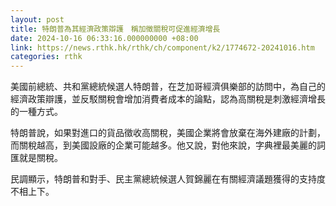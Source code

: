 ```yaml
---
layout: post
title: 特朗普為其經濟政策辯護　稱加徵關稅可促進經濟增長
date: 2024-10-16 06:33:16.000000000 +08:00
link: https://news.rthk.hk/rthk/ch/component/k2/1774672-20241016.htm
categories: rthk
---
```


美國前總統、共和黨總統候選人特朗普，在芝加哥經濟俱樂部的訪問中，為自己的經濟政策辯護，並反駁關稅會增加消費者成本的論點，認為高關稅是刺激經濟增長的一種方式。

特朗普說，如果對進口的貨品徵收高關稅，美國企業將會放棄在海外建廠的計劃，而關稅越高，到美國設廠的企業可能越多。他又說，對他來說，字典裡最美麗的詞匯就是關稅。

民調顯示，特朗普和對手、民主黨總統候選人賀錦麗在有關經濟議題獲得的支持度不相上下。
